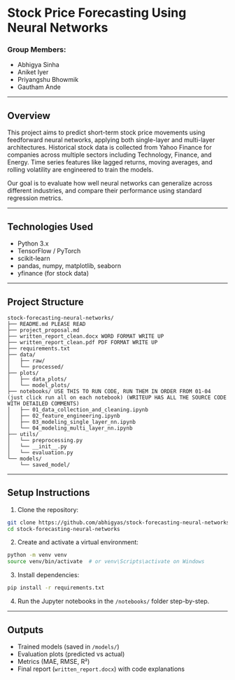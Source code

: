 # Stock Price Forecasting Using Neural Networks

### Group Members:
- Abhigya Sinha
- Aniket Iyer
- Priyangshu Bhowmik
- Gautham Ande

---

## Overview

This project aims to predict short-term stock price movements using feedforward neural networks, applying both single-layer and multi-layer architectures. Historical stock data is collected from Yahoo Finance for companies across multiple sectors including Technology, Finance, and Energy. Time series features like lagged returns, moving averages, and rolling volatility are engineered to train the models.

Our goal is to evaluate how well neural networks can generalize across different industries, and compare their performance using standard regression metrics.

---

## Technologies Used

- Python 3.x  
- TensorFlow / PyTorch  
- scikit-learn  
- pandas, numpy, matplotlib, seaborn  
- yfinance (for stock data)

---

## Project Structure

```
stock-forecasting-neural-networks/
├── README.md PLEASE READ
├── project_proposal.md
├── written_report_clean.docx WORD FORMAT WRITE UP
├── written_report_clean.pdf PDF FORMAT WRITE UP
├── requirements.txt
├── data/
│   ├── raw/
│   └── processed/
├── plots/
│   ├── data_plots/
│   └── model_plots/
├── notebooks/ USE THIS TO RUN CODE, RUN THEM IN ORDER FROM 01-04 (just click run all on each notebook) (WRITEUP HAS ALL THE SOURCE CODE WITH DETAILED COMMENTS)
│   ├── 01_data_collection_and_cleaning.ipynb
│   ├── 02_feature_engineering.ipynb
│   ├── 03_modeling_single_layer_nn.ipynb
│   └── 04_modeling_multi_layer_nn.ipynb
├── utils/
│   └── preprocessing.py
│   └── __init__.py
│   └── evaluation.py
└── models/
    └── saved_model/
```

---

## Setup Instructions

1. Clone the repository:
```bash
git clone https://github.com/abhigyas/stock-forecasting-neural-networks.git
cd stock-forecasting-neural-networks
```

2. Create and activate a virtual environment:
```bash
python -m venv venv
source venv/bin/activate  # or venv\Scripts\activate on Windows
```

3. Install dependencies:
```bash
pip install -r requirements.txt
```

4. Run the Jupyter notebooks in the `/notebooks/` folder step-by-step.

---

## Outputs

- Trained models (saved in `/models/`)
- Evaluation plots (predicted vs actual)
- Metrics (MAE, RMSE, R²)
- Final report (`written_report.docx`) with code explanations
